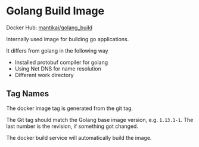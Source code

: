 Golang Build Image
==================

Docker Hub: [mantikai/golang_build](https://cloud.docker.com/u/mantikai/repository/docker/mantikai/golang_build)

Internally used image for building go applications.

It differs from golang in the following way

* Installed protobuf compiler for golang 
* Using Net DNS for name resolution
* Different work directory


Tag Names
---------

The docker image tag is generated from the git tag.

The Git tag should match the Golang base image version, e.g. `1.13.1-1`. The last number is the revision, if something got changed.

The docker build service will automatically build the image.
